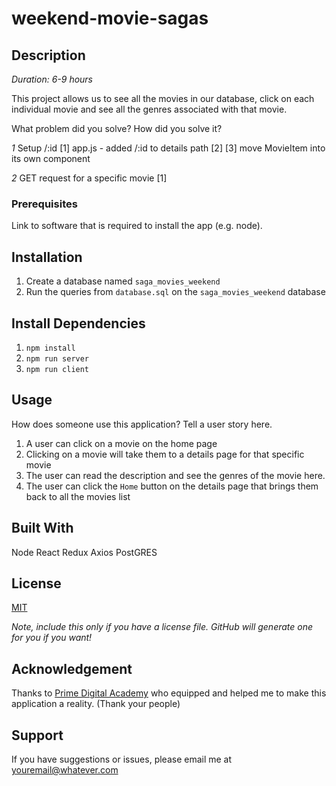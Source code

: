 # weekend-movie-sagas

## Description

_Duration: 6-9 hours_

This project allows us to see all the movies in our database, click on each individual movie and see all the genres associated with that movie. 

What problem did you solve? How did you solve it? 

_1_ Setup /:id
[1] app.js - added /:id to details path
[2] 
[3] move MovieItem into its own component

_2_ GET request for a specific movie
[1] 

### Prerequisites

Link to software that is required to install the app (e.g. node).



## Installation

1. Create a database named `saga_movies_weekend`
2. Run the queries from `database.sql` on the `saga_movies_weekend` database

## Install Dependencies

1. `npm install`
2. `npm run server`
3. `npm run client`

## Usage
How does someone use this application? Tell a user story here.

1. A user can click on a movie on the home page
2. Clicking on a movie will take them to a details page for that specific movie
3. The user can read the description and see the genres of the movie here.
4. The user can click the `Home` button on the details page that brings them back to all the movies list

## Built With
Node
React
Redux
Axios
PostGRES

## License
[MIT](https://choosealicense.com/licenses/mit/)

_Note, include this only if you have a license file. GitHub will generate one for you if you want!_

## Acknowledgement
Thanks to [Prime Digital Academy](www.primeacademy.io) who equipped and helped me to make this application a reality. (Thank your people)

## Support
If you have suggestions or issues, please email me at [youremail@whatever.com](www.google.com)
